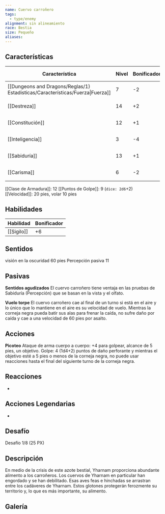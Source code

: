 ```yaml
---
name: Cuervo carroñero
tags:
  - type/enemy
alignment: sin alineamiento
race: Bestia
size: Pequeño
aliases:
---
```


## Características

| Característica                                                                 | Nivel | Bonificador | Lanzar dado      |
| ------------------------------------------------------------------------------ | ----- | ----------- | ---------------- |
| [[Dungeons and Dragons/Reglas/1) Estadisticas/Características/Fuerza\|Fuerza]] | 7     | -2          | `dice: 1d20 + 0` |
| [[Destreza]]                                                                   | 14    | +2          | `dice: 1d20 + 0` |
| [[Constitución]]                                                               | 12    | +1          | `dice: 1d20 + 0` |
| [[Inteligencia]]                                                               | 3     | -4          | `dice: 1d20 + 0` |
| [[Sabiduría]]                                                                  | 13    | +1          | `dice: 1d20 + 0` |
| [[Carisma]]                                                                    | 6     | -2          | `dice: 1d20 + 0` |

[[Clase de Armadura]]: 12
[[Puntos de Golpe]]: 9 (`dice: 2d6`+2)
[[Velocidad]]: 20 pies, volar 10 pies

## Habilidades

| Habilidad  | Bonificador |
| ---------- | ----------- |
| [[Sigilo]] | +6          |

## Sentidos

visión en la oscuridad 60 pies
Percepción pasiva 11

## Pasivas

**Sentidos agudizados**
El cuervo carroñero tiene ventaja en las pruebas de Sabiduría (Percepción) que se basan en la vista y el olfato.

**Vuelo torpe**
El cuervo carroñero cae al final de un turno si está en el aire y lo único que lo mantiene en el aire es su velocidad de vuelo. Mientras la corneja negra pueda batir sus alas para frenar la caída, no sufre daño por caída y cae a una velocidad de 60 pies por asalto.

## Acciones

**Picoteo**
Ataque de arma cuerpo a cuerpo: +4 para golpear, alcance de 5 pies, un objetivo.
Golpe: 4 (1d4+2) puntos de daño perforante y mientras el objetivo esté a 5 pies o menos de la corneja negra, no puede usar reacciones hasta el final del siguiente turno de la corneja negra.

## Reacciones

-

## Acciones Legendarias

-

## Desafío

Desafío 1/8 (25 PX)

## Descripción

En medio de la crisis de este azote bestial, Yharnam proporciona abundante alimento a los carroñeros. Los cuervos de Yharnam en particular han engordado y se han debilitado. Esas aves feas e hinchadas se arrastran entre los cadáveres de
Yharnam. Estos glotones protegerán ferozmente su territorio y, lo que es más importante, su alimento.

## Galería
